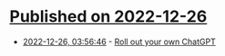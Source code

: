 # [Published on 2022-12-26](index.md)

* [2022-12-26, 03:56:46](https://news.ycombinator.com/item?id=34134407) - [Roll out your own ChatGPT](https://harishgarg.com/writing/building-a-chat-app-with-gpt-3-reactjs-and-nextjs-a-step-by-step-guide/)
